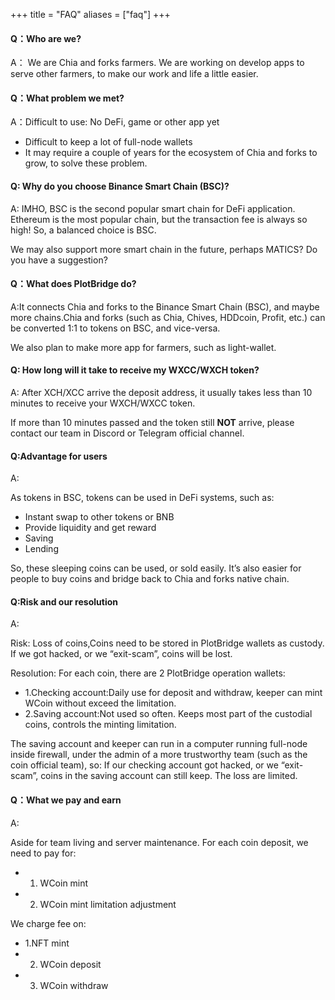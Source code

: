 +++
title = "FAQ"
aliases = ["faq"]
+++

#### Q：Who are we?

A： We are Chia and forks farmers. We are working on develop apps to serve other farmers, to make our work and life a little easier.

#### Q：What problem we met?

A：Difficult to use: No DeFi, game or other app yet

-   Difficult to keep a lot of full-node wallets
-   It may require a couple of years for the ecosystem of Chia and forks to grow, to solve these problem.

#### Q: Why do you choose Binance Smart Chain (BSC)?

A: IMHO, BSC is the second popular smart chain for DeFi application. Ethereum is the most popular chain, but the transaction fee is always so high! So, a balanced choice is BSC.

We may also support more smart chain in the future, perhaps MATICS? Do you have a suggestion?

#### Q：What does PlotBridge do?

A:It connects Chia and forks to the Binance Smart Chain (BSC), and maybe more chains.Chia and forks (such as Chia, Chives, HDDcoin, Profit, etc.) can be converted 1:1 to tokens on BSC, and vice-versa.

We also plan to make more app for farmers, such as light-wallet.

#### Q: How long will it take to receive my WXCC/WXCH token?

A: After XCH/XCC arrive the deposit address, it usually takes less than 10 minutes to receive your WXCH/WXCC token.

If more than 10 minutes passed and the token still **NOT** arrive, please contact our team in Discord or Telegram official channel.

#### Q:Advantage for users

A:

As tokens in BSC, tokens can be used in DeFi systems, such as:

-   Instant swap to other tokens or BNB
-   Provide liquidity and get reward
-   Saving
-   Lending

So, these sleeping coins can be used, or sold easily. It’s also easier for people to buy coins and bridge back to Chia and forks native chain.

#### Q:Risk and our resolution

A:

Risk: Loss of coins,Coins need to be stored in PlotBridge wallets as custody. If we got hacked, or we “exit-scam”, coins will be lost.

Resolution: For each coin, there are 2 PlotBridge operation wallets:

-   1.Checking account:Daily use for deposit and withdraw, keeper can mint WCoin without exceed the limitation.
-   2.Saving account:Not used so often. Keeps most part of the custodial coins, controls the minting limitation.

The saving account and keeper can run in a computer running full-node inside firewall, under the admin of a more trustworthy team (such as the coin official team), so: If our checking account got hacked, or we “exit-scam”, coins in the saving account can still keep. The loss are limited.

#### Q：What we pay and earn

A:

Aside for team living and server maintenance. For each coin deposit, we need to pay for:

-   1. WCoin mint
-   2. WCoin mint limitation adjustment

We charge fee on:

-   1.NFT mint
-   2. WCoin deposit
-   3. WCoin withdraw
